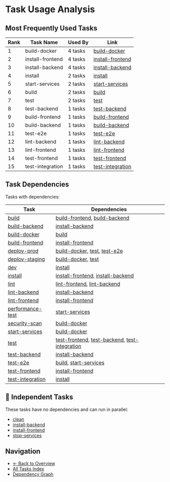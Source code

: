 # Task Usage Analysis

## Most Frequently Used Tasks

| Rank | Task Name | Used By | Link |
|------|-----------|---------|------|
| 1 | build-docker | 4 tasks | [build-docker](../tasks/build-docker.md) |
| 2 | install-frontend | 4 tasks | [install-frontend](../tasks/install-frontend.md) |
| 3 | install-backend | 4 tasks | [install-backend](../tasks/install-backend.md) |
| 4 | install | 2 tasks | [install](../tasks/install.md) |
| 5 | start-services | 2 tasks | [start-services](../tasks/start-services.md) |
| 6 | build | 2 tasks | [build](../tasks/build.md) |
| 7 | test | 2 tasks | [test](../tasks/test.md) |
| 8 | test-backend | 1 tasks | [test-backend](../tasks/test-backend.md) |
| 9 | build-frontend | 1 tasks | [build-frontend](../tasks/build-frontend.md) |
| 10 | build-backend | 1 tasks | [build-backend](../tasks/build-backend.md) |
| 11 | test-e2e | 1 tasks | [test-e2e](../tasks/test-e2e.md) |
| 12 | lint-backend | 1 tasks | [lint-backend](../tasks/lint-backend.md) |
| 13 | lint-frontend | 1 tasks | [lint-frontend](../tasks/lint-frontend.md) |
| 14 | test-frontend | 1 tasks | [test-frontend](../tasks/test-frontend.md) |
| 15 | test-integration | 1 tasks | [test-integration](../tasks/test-integration.md) |

## Task Dependencies

Tasks with dependencies:

| Task | Dependencies |
|------|-------------|
| [build](../tasks/build.md) | [build-frontend](../tasks/build-frontend.md), [build-backend](../tasks/build-backend.md) |
| [build-backend](../tasks/build-backend.md) | [install-backend](../tasks/install-backend.md) |
| [build-docker](../tasks/build-docker.md) | [build](../tasks/build.md) |
| [build-frontend](../tasks/build-frontend.md) | [install-frontend](../tasks/install-frontend.md) |
| [deploy-prod](../tasks/deploy-prod.md) | [build-docker](../tasks/build-docker.md), [test](../tasks/test.md), [test-e2e](../tasks/test-e2e.md) |
| [deploy-staging](../tasks/deploy-staging.md) | [build-docker](../tasks/build-docker.md), [test](../tasks/test.md) |
| [dev](../tasks/dev.md) | [install](../tasks/install.md) |
| [install](../tasks/install.md) | [install-frontend](../tasks/install-frontend.md), [install-backend](../tasks/install-backend.md) |
| [lint](../tasks/lint.md) | [lint-frontend](../tasks/lint-frontend.md), [lint-backend](../tasks/lint-backend.md) |
| [lint-backend](../tasks/lint-backend.md) | [install-backend](../tasks/install-backend.md) |
| [lint-frontend](../tasks/lint-frontend.md) | [install-frontend](../tasks/install-frontend.md) |
| [performance-test](../tasks/performance-test.md) | [start-services](../tasks/start-services.md) |
| [security-scan](../tasks/security-scan.md) | [build-docker](../tasks/build-docker.md) |
| [start-services](../tasks/start-services.md) | [build-docker](../tasks/build-docker.md) |
| [test](../tasks/test.md) | [test-frontend](../tasks/test-frontend.md), [test-backend](../tasks/test-backend.md), [test-integration](../tasks/test-integration.md) |
| [test-backend](../tasks/test-backend.md) | [install-backend](../tasks/install-backend.md) |
| [test-e2e](../tasks/test-e2e.md) | [build](../tasks/build.md), [start-services](../tasks/start-services.md) |
| [test-frontend](../tasks/test-frontend.md) | [install-frontend](../tasks/install-frontend.md) |
| [test-integration](../tasks/test-integration.md) | [install](../tasks/install.md) |

## 🚀 Independent Tasks

These tasks have no dependencies and can run in parallel:

- [clean](../tasks/clean.md)
- [install-backend](../tasks/install-backend.md)
- [install-frontend](../tasks/install-frontend.md)
- [stop-services](../tasks/stop-services.md)

## Navigation

- [← Back to Overview](../README.md)
- [All Tasks Index](all-tasks.md)
- [Dependency Graph](../tasks/dependency-graph.md)
